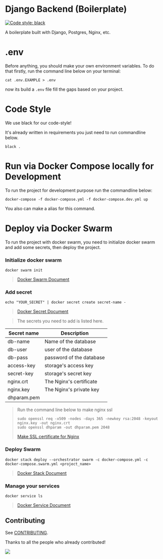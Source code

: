 # Django Backend (Boilerplate)
[![Code style: black](https://img.shields.io/badge/code%20style-black-000000.svg)](https://github.com/psf/black)

A boilerplate built with Django, Postgres, Nginx, etc.


# .env
Before anything, you should make your own environment variables.
To do that firstly, run the command line below on your terminal:
```shell script
cat .env.EXAMPLE > .env
```
now its build a `.env` file fill the gaps based on your project.


# Code Style
We use black for our code-style!

It's already written in requirements you just need to run commandline below.
```shell script
black .
```


# Run via Docker Compose locally for Development
To run the project for development purpose run the commandline below:
```shell script
docker-compose -f docker-compose.yml -f docker-compose.dev.yml up
```
You also can make a alias for this command.


# Deploy via Docker Swarm
To run the project with docker swarm, you need to initialize docker swarm and add some secrets, then deploy the project.

### Initialize docker swarm 
```shell script
docker swarm init
```
> [Docker Swarm Document](https://docs.docker.com/engine/reference/commandline/stack/)

### Add secret
```shell script
echo "YOUR_SECRET" | docker secret create secret-name -
```
> [Docker Secret Document](https://docs.docker.com/engine/reference/commandline/secret/)

> The secrets you need to add is listed here.

| Secret name       | Description
|--------------     |---------------
| db-name           | Name of the database
| db-user           | user of the database
| db-pass           | password of the database
| access-key        | storage's access key
| secret-key        | storage's secret key 
| nginx.crt         | The Nginx's certificate
| nginx.key         | The Nginx's private key
| dhparam.pem       | <TODO>

> Run the command line below to make nginx ssl
> ```shell script
> sudo openssl req -x509 -nodes -days 365 -newkey rsa:2048 -keyout nginx.key -out nginx.crt
> sudo openssl dhparam -out dhparam.pem 2048
> ```
> [Make SSL certificate for Nginx](https://www.digitalocean.com/community/tutorials/how-to-create-a-self-signed-ssl-certificate-for-nginx-on-centos-7)

### Deploy Swarm
```shell script
docker stack deploy --orchestrator swarm -c docker-compose.yml -c docker-compose.swarm.yml <project_name>
```
> [Docker Stack Document](https://docs.docker.com/engine/reference/commandline/stack/)

### Manage your services
```shell script
docker service ls
```
> [Docker Service Document](https://docs.docker.com/engine/reference/commandline/service/)

## Contributing

See [CONTRIBUTING](./CONTRIBUTING.md).

Thanks to all the people who already contributed!

<a href="https://github.com/alireza8n/django-backend/graphs/contributors">
  <img src="https://contributors-img.web.app/image?repo=alireza8n/django-backend" />
</a>
